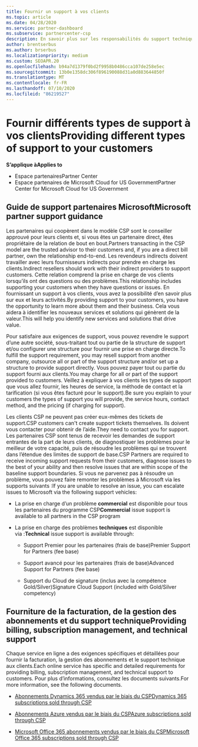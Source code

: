 ```yaml
---
title: Fournir un support à vos clients
ms.topic: article
ms.date: 04/28/2020
ms.service: partner-dashboard
ms.subservice: partnercenter-csp
description: En savoir plus sur les responsabilités du support technique pour les partenaires du programme CSP.
author: brentserbus
ms.author: brserbus
ms.localizationpriority: medium
ms.custom: SEOAPR.20
ms.openlocfilehash: b94a7d1379f0bd2f9958b0486cca107de258e5ec
ms.sourcegitcommit: 13b0e1358dc306f896190088d31a0d883644850f
ms.translationtype: MT
ms.contentlocale: fr-FR
ms.lasthandoff: 07/10/2020
ms.locfileid: "86219527"
---
```

# <a name="providing-different-types-of-support-to-your-customers"></a><span data-ttu-id="7b1a4-103">Fournir différents types de support à vos clients</span><span class="sxs-lookup"><span data-stu-id="7b1a4-103">Providing different types of support to your customers</span></span>

<span data-ttu-id="7b1a4-104">**S’applique à**</span><span class="sxs-lookup"><span data-stu-id="7b1a4-104">**Applies to**</span></span>

-  <span data-ttu-id="7b1a4-105">Espace partenaires</span><span class="sxs-lookup"><span data-stu-id="7b1a4-105">Partner Center</span></span>
-  <span data-ttu-id="7b1a4-106">Espace partenaires de Microsoft Cloud for US Government</span><span class="sxs-lookup"><span data-stu-id="7b1a4-106">Partner Center for Microsoft Cloud for US Government</span></span>


## <a name="microsoft-partner-support-guidance"></a><span data-ttu-id="7b1a4-107">Guide de support partenaires Microsoft</span><span class="sxs-lookup"><span data-stu-id="7b1a4-107">Microsoft partner support guidance</span></span>

<span data-ttu-id="7b1a4-108">Les partenaires qui coopèrent dans le modèle CSP sont le conseiller approuvé pour leurs clients et, si vous êtes un partenaire direct, êtes propriétaire de la relation de bout en bout.</span><span class="sxs-lookup"><span data-stu-id="7b1a4-108">Partners transacting in the CSP model are the trusted advisor to their customers and, if you are a direct bill partner, own the relationship end-to-end.</span></span> <span data-ttu-id="7b1a4-109">Les revendeurs indirects doivent travailler avec leurs fournisseurs indirects pour prendre en charge les clients.</span><span class="sxs-lookup"><span data-stu-id="7b1a4-109">Indirect resellers should work with their indirect providers to support customers.</span></span> <span data-ttu-id="7b1a4-110">Cette relation comprend la prise en charge de vos clients lorsqu’ils ont des questions ou des problèmes.</span><span class="sxs-lookup"><span data-stu-id="7b1a4-110">This relationship includes supporting your customers when they have questions or issues.</span></span> <span data-ttu-id="7b1a4-111">En fournissant un support à vos clients, vous avez la possibilité d’en savoir plus sur eux et leurs activités.</span><span class="sxs-lookup"><span data-stu-id="7b1a4-111">By providing support to your customers, you have the opportunity to learn more about them and their business.</span></span> <span data-ttu-id="7b1a4-112">Cela vous aidera à identifier les nouveaux services et solutions qui génèrent de la valeur.</span><span class="sxs-lookup"><span data-stu-id="7b1a4-112">This will help you identify new services and solutions that drive value.</span></span>

<span data-ttu-id="7b1a4-113">Pour satisfaire aux exigences de support, vous pouvez revendre le support d’une autre société, sous-traitant tout ou partie de la structure de support et/ou configurer une structure pour fournir une prise en charge directe.</span><span class="sxs-lookup"><span data-stu-id="7b1a4-113">To fulfill the support requirement,  you may resell support from another company, outsource all or part of the support structure and/or set up a structure to provide support directly.</span></span> <span data-ttu-id="7b1a4-114">Vous pouvez payer tout ou partie du support fourni aux clients.</span><span class="sxs-lookup"><span data-stu-id="7b1a4-114">You may charge for all or part of the support provided to customers.</span></span> <span data-ttu-id="7b1a4-115">Veillez à expliquer à vos clients les types de support que vous allez fournir, les heures de service, la méthode de contact et la tarification (si vous êtes facturé pour le support).</span><span class="sxs-lookup"><span data-stu-id="7b1a4-115">Be sure you explain to your customers the types of support you will provide, the service hours, contact method, and the pricing (if charging for support).</span></span>

<span data-ttu-id="7b1a4-116">Les clients CSP ne peuvent pas créer eux-mêmes des tickets de support.</span><span class="sxs-lookup"><span data-stu-id="7b1a4-116">CSP customers can't create support tickets themselves.</span></span> <span data-ttu-id="7b1a4-117">Ils doivent vous contacter pour obtenir de l’aide.</span><span class="sxs-lookup"><span data-stu-id="7b1a4-117">They need to contact you for support.</span></span> <span data-ttu-id="7b1a4-118">Les partenaires CSP sont tenus de recevoir les demandes de support entrantes de la part de leurs clients, de diagnostiquer les problèmes pour le meilleur de votre capacité, puis de résoudre les problèmes qui se trouvent dans l’étendue des limites de support de base.</span><span class="sxs-lookup"><span data-stu-id="7b1a4-118">CSP Partners are required to receive incoming support requests from their customers, diagnose issues to the best of your ability and then resolve issues that are within scope of the baseline support boundaries.</span></span> <span data-ttu-id="7b1a4-119">Si vous ne parvenez pas à résoudre un problème, vous pouvez faire remonter les problèmes à Microsoft via les supports suivants :</span><span class="sxs-lookup"><span data-stu-id="7b1a4-119">If you are unable to resolve an issue, you can escalate issues to Microsoft via the following support vehicles:</span></span>

- <span data-ttu-id="7b1a4-120">La prise en charge d’un problème **commercial** est disponible pour tous les partenaires du programme CSP</span><span class="sxs-lookup"><span data-stu-id="7b1a4-120">**Commercial** issue support is available to all partners in the CSP program</span></span>

- <span data-ttu-id="7b1a4-121">La prise en charge des problèmes **techniques** est disponible via :</span><span class="sxs-lookup"><span data-stu-id="7b1a4-121">**Technical** issue support is available through:</span></span>

    - <span data-ttu-id="7b1a4-122">Support Premier pour les partenaires (frais de base)</span><span class="sxs-lookup"><span data-stu-id="7b1a4-122">Premier Support for Partners (fee base)</span></span>

    - <span data-ttu-id="7b1a4-123">Support avancé pour les partenaires (frais de base)</span><span class="sxs-lookup"><span data-stu-id="7b1a4-123">Advanced Support for Partners (fee base)</span></span>

    - <span data-ttu-id="7b1a4-124">Support du Cloud de signature (inclus avec la compétence Gold/Silver)</span><span class="sxs-lookup"><span data-stu-id="7b1a4-124">Signature Cloud Support (included with Gold/Silver competency)</span></span>

## <a name="providing-billing-subscription-management-and-technical-support"></a><span data-ttu-id="7b1a4-125">Fourniture de la facturation, de la gestion des abonnements et du support technique</span><span class="sxs-lookup"><span data-stu-id="7b1a4-125">Providing billing, subscription management, and technical support</span></span> 

<span data-ttu-id="7b1a4-126">Chaque service en ligne a des exigences spécifiques et détaillées pour fournir la facturation, la gestion des abonnements et le support technique aux clients.</span><span class="sxs-lookup"><span data-stu-id="7b1a4-126">Each online service has specific and detailed requirements for providing billing, subscription management, and technical support to customers.</span></span> <span data-ttu-id="7b1a4-127">Pour plus d’informations, consultez les documents suivants.</span><span class="sxs-lookup"><span data-stu-id="7b1a4-127">For more information, see the following documents.</span></span>

- [<span data-ttu-id="7b1a4-128">Abonnements Dynamics 365 vendus par le biais du CSP</span><span class="sxs-lookup"><span data-stu-id="7b1a4-128">Dynamics 365 subscriptions sold through CSP</span></span>](https://www.microsoftpartnercommunity.com/t5/CSP/Microsoft-Partner-Support-Guidance/m-p/5262#M30)

- [<span data-ttu-id="7b1a4-129">Abonnements Azure vendus par le biais du CSP</span><span class="sxs-lookup"><span data-stu-id="7b1a4-129">Azure subscriptions sold through CSP</span></span>](https://www.microsoftpartnercommunity.com/t5/CSP/Microsoft-Partner-Support-Guidance/m-p/5263#M31)

- [<span data-ttu-id="7b1a4-130">Microsoft Office 365 abonnements vendus par le biais du CSP</span><span class="sxs-lookup"><span data-stu-id="7b1a4-130">Microsoft Office 365 subscriptions sold through CSP</span></span>](https://www.microsoftpartnercommunity.com/t5/CSP/Microsoft-Partner-Support-Guidance/m-p/5264#M32)



 

 




